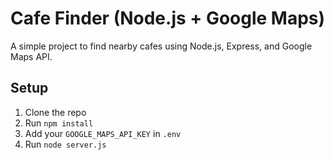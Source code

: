 # Cafe Finder (Node.js + Google Maps)

A simple project to find nearby cafes using Node.js, Express, and Google Maps API.

## Setup
1. Clone the repo
2. Run `npm install`
3. Add your `GOOGLE_MAPS_API_KEY` in `.env`
4. Run `node server.js`